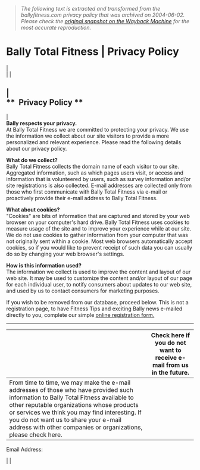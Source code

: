 > *The following text is extracted and transformed from the ballyfitness.com privacy policy that was archived on 2004-06-02. Please check the [original snapshot on the Wayback Machine](https://web.archive.org/web/20040602202214id_/http%3A//ballyfitness.com/privacy.asp) for the most accurate reproduction.*

# Bally Total Fitness | Privacy Policy

|    
|  | 

|   
**  Privacy Policy **  
---  
|    
**Bally respects your privacy.**  
At Bally Total Fitness we are committed to protecting your privacy. We use the information we collect about our site visitors to provide a more personalized and relevant experience. Please read the following details about our privacy policy.  
  
**What do we collect?**  
Bally Total Fitness collects the domain name of each visitor to our site. Aggregated information, such as which pages users visit, or access and information that is volunteered by users, such as survey information and/or site registrations is also collected. E-mail addresses are collected only from those who first communicate with Bally Total Fitness via e-mail or proactively provide their e-mail address to Bally Total Fitness.  
  
**What about cookies?**  
"Cookies" are bits of information that are captured and stored by your web browser on your computer's hard drive. Bally Total Fitness uses cookies to measure usage of the site and to improve your experience while at our site. We do not use cookies to gather information from your computer that was not originally sent within a cookie. Most web browsers automatically accept cookies, so if you would like to prevent receipt of such data you can usually do so by changing your web browser's settings.  
  
**How is this information used?**  
The information we collect is used to improve the content and layout of our web site. It may be used to customize the content and/or layout of our page for each individual user, to notify consumers about updates to our web site, and used by us to contact consumers for marketing purposes.

If you wish to be removed from our database, proceed below. This is not a registration page, to have Fitness Tips and exciting Bally news e-mailed directly to you, complete our simple [online registration form.](https://web.archive.org/join/email_registrationPr/index.asp)  
  
---  
  
|  | Check here if you do not want to receive e-mail from us in the future.  
---|---  
| From time to time, we may make the e-mail addresses of those who have provided such information to Bally Total Fitness available to other reputable organizations whose products or services we think you may find interesting. If you do not want us to share your e-mail address with other companies or organizations, please check here.  
  
Email Address:      
  
  
  
|  | 
